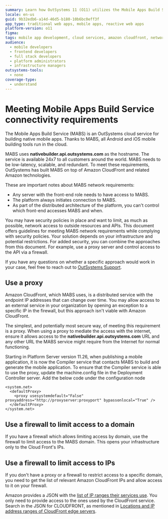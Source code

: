 ```yaml
---
summary: Learn how OutSystems 11 (O11) utilizes the Mobile Apps Build Service (MABS) with Amazon CloudFront for scalable, redundant mobile app development.
locale: en-us
guid: 9b32edb6-a14d-46d5-b180-10b6bc0eff3f
app_type: traditional web apps, mobile apps, reactive web apps
platform-version: o11
figma:
tags: mobile app development, cloud services, amazon cloudfront, network security, api management
audience:
  - mobile developers
  - frontend developers
  - full stack developers
  - platform administrators
  - infrastructure managers
outsystems-tools:
  - none
coverage-type:
  - understand
---
```


# Meeting Mobile Apps Build Service connectivity requirements

The Mobile Apps Build Service (MABS) is an OutSystems cloud service for building native mobile apps. Thanks to MABS, all Android and iOS mobile building tools run in the cloud.

MABS uses **nativebuilder.api.outsystems.com** as the hostname. The service is available 24x7 to all customers around the world. MABS needs to be low-latency, scalable, and redundant. To meet these requirements, OutSystems has built MABS on top of Amazon CloudFront and related Amazon technologies.

These are important notes about MABS network requirements:

* Any server with the front-end role needs to have access to MABS.
* The platform always initiates connection to MABS.
* As part of the distributed architecture of the platform, you can't control which front-end accesses MABS and when.

You may have security policies in place and want to limit, as much as possible, network access to outside resources and APIs. This document offers guidelines for meeting MABS network requirements while complying with security policies. Your solution depends on your infrastructure and potential restrictions. For added security, you can combine the approaches from this document. For example, use a proxy server and control access to the API via a firewall.

If you have any questions on whether a specific approach would work in your case, feel free to reach out to [OutSystems Support](https://success.outsystems.com/Support/Enterprise_Customers/OutSystems_Support/01_Contact_OutSystems_technical_support).

## Use a proxy

Amazon CloudFront, which MABS uses, is a distributed service with the endpoint IP addresses that can change over time. You may allow access to an external service in your organization by opening an exception to a specific IP in the firewall, but this approach isn't viable with Amazon CloudFront.

The simplest, and potentially most secure way, of meeting this requirement is a proxy. When using a proxy to mediate the access with the internet, ensure it allows access to the **nativebuilder.api.outsystems.com** URL and any other URL the MABS service might require from the Internet for normal functioning.

Starting in Platform Server version 11.26, when publishing a mobile application, it is now the Compiler service that contacts MABS to build and generate the mobile application. To ensure that the Compiler service is able to use the proxy, update the machine.config file in the Deployment Controller server. Add the below code under the configuration node

```
<system.net>
  <defaultProxy>
    <proxy usesystemdefault="False" proxyaddress="http://proxyserver:proxyport" bypassonlocal="True" />
  </defaultProxy>
</system.net>
```

## Use a firewall to limit access to a domain

If you have a firewall which allows limiting access by domain, use the firewall to limit access to the MABS domain. This opens your infrastructure only to the Cloud Front's IPs.

## Use a firewall to limit access to IPs

If you don't have a proxy or a firewall to restrict access to a specific domain, you need to get the list of relevant Amazon CloudFront IPs and allow access to it on your firewall.

Amazon provides a JSON with the [list of IP ranges their services use](http://docs.aws.amazon.com/general/latest/gr/aws-ip-ranges.html). You only need to provide access to the ones used by the CloudFront service. Search in the JSON for CLOUDFRONT, as mentioned in [Locations and IP address ranges of CloudFront edge servers](http://docs.aws.amazon.com/AmazonCloudFront/latest/DeveloperGuide/LocationsOfEdgeServers.html).
